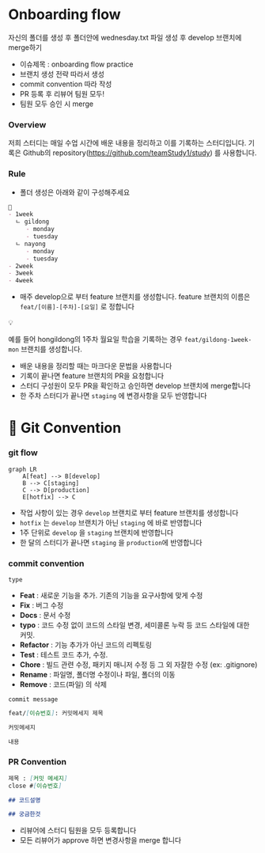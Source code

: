 # Onboarding flow

자신의 폴더를 생성 후 폴더안에 wednesday.txt 파일 생성 후 develop 브랜치에 merge하기 

- 이슈제목 : onboarding flow practice
- 브랜치 생성 전략 따라서 생성
- commit convention 따라 작성
- PR 등록 후 리뷰어 팀원 모두!
- 팀원 모두 승인 시 merge

### Overview

저희 스터디는 매일 수업 시간에 배운 내용을 정리하고 이를 기록하는 스터디입니다. 기록은 Github의 repository(https://github.com/teamStudy1/study) 를 사용합니다.

### Rule

- 폴더 생성은 아래와 같이 구성해주세요

```markdown
📁
- 1week
  ㄴ gildong
     - monday
     - tuesday
  ㄴ nayong
     - monday
     - tuesday
- 2week
- 3week
- 4week
```

- 매주 develop으로 부터 feature 브랜치를 생성합니다. feature 브랜치의 이름은 `feat/[이름]-[주차]-[요일]` 로 정합니다

<aside>
💡

예를 들어 hongildong의 1주차 월요일 학습을 기록하는 경우 `feat/gildong-1week-mon` 브랜치를 생성합니다.

</aside>

- 배운 내용을 정리할 때는 마크다운 문법을 사용합니다
- 기록이 끝나면 feature 브랜치의 PR을 요청합니다
- 스터디 구성원이 모두 PR을 확인하고 승인하면 develop 브랜치에 merge합니다
- 한 주차 스터디가 끝나면 `staging` 에 변경사항을 모두 반영합니다

# 🐙 Git Convention

### git flow

```mermaid
graph LR
    A[feat] --> B[develop]
    B --> C[staging]
    C --> D[production]
    E[hotfix] --> C

```

- 작업 사항이 있는 경우 `develop` 브랜치로 부터 feature 브랜치를 생성합니다
- `hotfix` 는 `develop` 브랜치가 아닌 `staging` 에 바로 반영합니다
- 1주 단위로 `develop` 을 `staging` 브랜치에 반영합니다
- 한 달의 스터디가 끝나면 `staging` 을 `production`에 반영합니다

### commit convention

`type`

- **Feat** : 새로운 기능을 추가. 기존의 기능을 요구사항에 맞게 수정
- **Fix** : 버그 수정
- **Docs** : 문서 수정
- **typo** : 코드 수정 없이 코드의 스타일 변경, 세미콜론 누락 등 코드 스타일에 대한 커밋.
- **Refactor** : 기능 추가가 아닌 코드의 리펙토링
- **Test** : 테스트 코드 추가, 수정.
- **Chore** : 빌드 관련 수정, 패키지 매니저 수정 등 그 외 자잘한 수정 (ex: .gitignore)
- **Rename** : 파일명, 폴더명 수정이나 파일, 폴더의 이동
- **Remove** : 코드(파일) 의 삭제

`commit message`

```markdown
feat/[이슈번호]: 커밋메세지 제목 

커밋메세지

내용
```

### PR Convention

```markdown
제목 : [커밋 메세지]
close #[이슈번호]

## 코드설명

## 궁금한것
```

- 리뷰어에 스터디 팀원을 모두 등록합니다
- 모든 리뷰어가 approve 하면 변경사항을 merge 합니다
